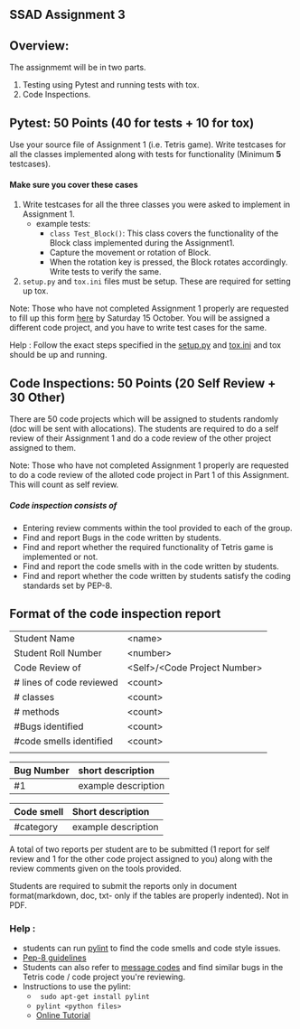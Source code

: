 
## SSAD Assignment 3

Overview:
------
The assignmemt will be in two parts.

1. Testing using Pytest and running tests with tox.
2. Code Inspections.

Pytest: 50 Points (40 for tests + 10 for tox)
---
Use your source file of Assignment 1 (i.e. Tetris game). Write testcases for all the classes implemented along with tests for functionality (Minimum **5** testcases).

#### Make sure you cover these cases
1. Write testcases for all the three classes you were asked to implement in Assignment 1.
    + example tests:
        + ```class Test_Block()```:  This class covers the functionality of the Block class implemented during the Assignment1.
        + Capture the movement or rotation of Block.
        + When the rotation key is pressed, the Block rotates accordingly. Write tests to verify the same.
2. ```setup.py``` and ```tox.ini``` files must be setup. These are required for setting up tox.

Note: Those who have not completed Assignment 1 properly are requested to fill up this form [here](http://google.com) by Saturday 15 October. You will be assigned a different code project, and you have to write test cases for the same.

Help : Follow the exact steps specified in the [setup.py](http://doc.pytest.org/en/latest/goodpractices.html) and [tox.ini](http://codespeak.net/tox/example/pytest.html) and tox should be up and running.

Code Inspections: 50 Points (20 Self Review + 30 Other)
---
There are 50 code projects which will be assigned to students randomly (doc will be sent with allocations). The students are required to do a self review of their Assignment 1 and do a code review of the other project assigned to them.

Note: Those who have not completed Assignment 1 properly are requested to do a code review of the alloted code project in Part 1 of this Assignment. This will count as self review.

##### Code inspection consists of
+ Entering review comments within the tool provided to each of the group.
+ Find and report Bugs in the code written by students.
+ Find and report whether the required functionality of Tetris game is implemented or not.
+ Find and report the code smells with in the code written by students.
+ Find and report whether the code written by students satisfy the coding standards set by PEP-8.

## Format of the code inspection report

|||
|:---|:---|
|Student Name|\<name>|
|Student Roll Number|\<number>|
|Code Review of| \<Self>/\<Code Project Number>|
|# lines of code reviewed|\<count>|
|# classes|\<count>|
|# methods|\<count>|
|#Bugs identified|\<count>|
|#code smells identified|\<count>|
|||


|Bug Number| short description|
|:---|:---|
|#1|example description|

|Code smell| Short description|
|:---|:---|
|#category|example description|

A total of two reports per student are to be submitted (1 report for self review and 1 for the other code project assigned to you) along with the review comments given on the tools provided.

Students are required to submit the reports only in document format(markdown, doc, txt- only if the tables are properly indented). Not in PDF.

### Help : 
+ students can run [pylint](https://www.pylint.org/) to find the code smells and code style issues.
+ [Pep-8 guidelines](https://www.python.org/dev/peps/pep-0008/)
+ Students can also refer to [message codes](http://pylint-messages.wikidot.com/all-messages) and find similar bugs in the Tetris code / code project you're reviewing.
+ Instructions to use the pylint:
    + ``` sudo apt-get install pylint```
    +  ```pylint <python files> ```
    + [Online Tutorial](https://pylint.readthedocs.io/en/latest/tutorial.html)
